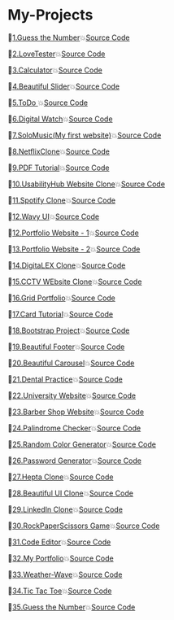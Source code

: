 # My-Projects

🎯[1.Guess the Number](https://ghanendrabhardwaj19.github.io/My-Projects/)💥[Source Code](https://github.com/GhanendraBhardwaj19/My-Projects/commit/a04d139d4776570f266d53e351c383d6d481f7b3)

🎯[2.LoveTester](https://ghanendrabhardwaj19.github.io/My-Projects/LoveTester/index.html)💥[Source Code](https://github.com/GhanendraBhardwaj19/My-Projects/blob/main/LoveTester/index.html)

🎯[3.Calculator](https://ghanendrabhardwaj19.github.io/My-Projects/calculator/index.html)💥[Source Code](https://github.com/GhanendraBhardwaj19/My-Projects/blob/main/calculator/index.html)

🎯[4.Beautiful Slider](https://ghanendrabhardwaj19.github.io/My-Projects/Slider/index.html)💥[Source Code](https://github.com/GhanendraBhardwaj19/My-Projects/blob/main/Slider)

🎯[5.ToDo ](https://ghanendrabhardwaj19.github.io/My-Projects/ToDo/index.html)💥[Source Code](https://github.com/GhanendraBhardwaj19/My-Projects/blob/main/ToDo)

🎯[6.Digital Watch](https://ghanendrabhardwaj19.github.io/My-Projects/watch/index.html)💥[Source Code](https://github.com/GhanendraBhardwaj19/My-Projects/blob/main/watch/index.html)

🎯[7.SoloMusic(My first website)](https://ghanendrabhardwaj19.github.io/My-Projects/SoloMusic/index.html)💥[Source Code](https://github.com/GhanendraBhardwaj19/My-Projects/blob/main/SoloMusic/index.html)

🎯[8.NetflixClone](https://ghanendrabhardwaj19.github.io/My-Projects/NetflixClone/index.html)💥[Source Code](https://github.com/GhanendraBhardwaj19/My-Projects/blob/main/NetflixClone)

🎯[9.PDF Tutorial](https://ghanendrabhardwaj19.github.io/My-Projects/PDFTut/index.html)💥[Source Code](https://github.com/GhanendraBhardwaj19/My-Projects/blob/main/PDFTut/index.html)

🎯[10.UsabilityHub Website Clone](https://ghanendrabhardwaj19.github.io/My-Projects/UsabilityhubClone/index.html)💥[Source Code](https://github.com/GhanendraBhardwaj19/My-Projects/blob/main/UsabilityhubClone)

🎯[11.Spotify Clone](https://ghanendrabhardwaj19.github.io/My-Projects/SpotifyClone/index.html)💥[Source Code](https://github.com/GhanendraBhardwaj19/My-Projects/blob/main/SpotifyClone/index.html)

🎯[12.Wavy UI](https://ghanendrabhardwaj19.github.io/My-Projects/WavyTut/index.html)💥[Source Code](https://github.com/GhanendraBhardwaj19/My-Projects/blob/main/WavyTut/index.html)

🎯[12.Portfolio Website - 1](https://ghanendrabhardwaj19.github.io/My-Projects/portfolio/index.html)💥[Source Code](https://github.com/GhanendraBhardwaj19/My-Projects/blob/main/portfolio/index.html)

🎯[13.Portfolio Website - 2](https://ghanendrabhardwaj19.github.io/My-Projects/PorfolioWebsite/index.html)💥[Source Code](https://github.com/GhanendraBhardwaj19/My-Projects/blob/main/PorfolioWebsite)

🎯[14.DigitaLEX Clone](https://ghanendrabhardwaj19.github.io/My-Projects/DigitaLEXClone/index.html)💥[Source Code](https://github.com/GhanendraBhardwaj19/My-Projects/blob/main/DigitaLEXClone/index.html)

🎯[15.CCTV WEbsite Clone](https://ghanendrabhardwaj19.github.io/My-Projects/CCTVWebClone/index.html)💥[Source Code](https://github.com/GhanendraBhardwaj19/My-Projects/blob/main/CCTVWebClone/index.html)

🎯[16.Grid Portfolio](https://ghanendrabhardwaj19.github.io/My-Projects/GridPortfolio/index.html)💥[Source Code](https://github.com/GhanendraBhardwaj19/My-Projects/blob/main/GridPortfolio/index.html)

🎯[17.Card Tutorial](https://ghanendrabhardwaj19.github.io/My-Projects/Cards/index.html)💥[Source Code](https://github.com/GhanendraBhardwaj19/My-Projects/blob/main/Cards/index.html)

🎯[18.Bootstrap Project](https://ghanendrabhardwaj19.github.io/My-Projects/BootstrapProject/index.html)💥[Source Code](https://github.com/GhanendraBhardwaj19/My-Projects/blob/main/BootstrapProject)

🎯[19.Beautiful Footer](https://ghanendrabhardwaj19.github.io/My-Projects/footer/index.html)💥[Source Code](https://github.com/GhanendraBhardwaj19/My-Projects/blob/main/footer/index.html)

🎯[20.Beautiful Carousel](https://ghanendrabhardwaj19.github.io/My-Projects/HTMLCSSSlider/index.html)💥[Source Code](https://github.com/GhanendraBhardwaj19/My-Projects/blob/main/HTMLCSSSlider)


🎯[21.Dental Practice](https://ghanendrabhardwaj19.github.io/My-Projects/DentalWebsite/index.html)💥[Source Code](https://github.com/GhanendraBhardwaj19/My-Projects/blob/main/DentalWebsite)

🎯[22.University Website](https://ghanendrabhardwaj19.github.io/My-Projects/UniversityWebsiteDesign/index.html)💥[Source Code](https://github.com/GhanendraBhardwaj19/My-Projects/blob/main/UniversityWebsiteDesign)

🎯[23.Barber Shop Website](https://ghanendrabhardwaj19.github.io/My-Projects/BarberShop/index.html)💥[Source Code](https://github.com/GhanendraBhardwaj19/My-Projects/blob/main/BarberShop)

🎯[24.Palindrome Checker](https://ghanendrabhardwaj19.github.io/My-Projects/palindrome/index.html)💥[Source Code](https://github.com/GhanendraBhardwaj19/My-Projects/blob/main/palindrome)

🎯[25.Random Color Generator](https://ghanendrabhardwaj19.github.io/My-Projects/randomcolor/index.html)💥[Source Code](https://github.com/GhanendraBhardwaj19/My-Projects/blob/main/randomcolor/index.html)


🎯[26.Password Generator](https://ghanendrabhardwaj19.github.io/My-Projects/PasswordGenerator/index.html)💥[Source Code](https://github.com/GhanendraBhardwaj19/My-Projects/blob/main/PasswordGenerator)

🎯[27.Hepta Clone](https://ghanendrabhardwaj19.github.io/My-Projects/HeptaClone/index.html)💥[Source Code](https://github.com/GhanendraBhardwaj19/My-Projects/blob/main/HeptaClone)

🎯[28.Beautiful UI Clone](https://ghanendrabhardwaj19.github.io/My-Projects/BeautifulUIClone/index.html)💥[Source Code](https://github.com/GhanendraBhardwaj19/My-Projects/blob/main/BeautifulUIClone)

🎯[29.LinkedIn Clone](https://ghanendrabhardwaj19.github.io/My-Projects/LinkedInClone/index.html)💥[Source Code](https://github.com/GhanendraBhardwaj19/My-Projects/blob/main/LinkedInClone)

🎯[30.RockPaperScissors Game](https://ghanendrabhardwaj19.github.io/My-Projects/RockPaperScissors/index.html)💥[Source Code](https://github.com/GhanendraBhardwaj19/My-Projects/blob/main/RockPaperScissors)

🎯[31.Code Editor](https://ghanendrabhardwaj19.github.io/My-Projects/CodeEditor/CodeEditor/index.html)💥[Source Code](https://github.com/GhanendraBhardwaj19/My-Projects/blob/main/CodeEditor)

🎯[32.My Portfolio](https://ghanendrabhardwaj19.github.io/My-Projects/PortfolioWebsite/index.html)💥[Source Code](https://github.com/GhanendraBhardwaj19/My-Projects/blob/main/PortfolioWebsite)

🎯[33.Weather-Wave](https://ghanendrabhardwaj19.github.io/weather-app-react)💥[Source Code](https://github.com/GhanendraBhardwaj19/weather-app-react)

🎯[34.Tic Tac Toe](https://ghanendrabhardwaj19.github.io/react-js-projects/)💥[Source Code](https://github.com/GhanendraBhardwaj19/react-js-projects)

🎯[35.Guess the Number](https://ghanendrabhardwaj19.github.io/number-nine/)💥[Source Code](https://github.com/GhanendraBhardwaj19/number-nine)



